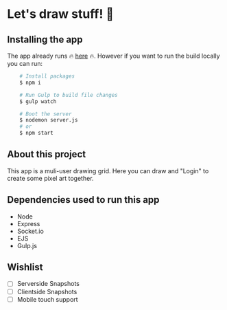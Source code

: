 
# Let's draw stuff! 🎨

## Installing the app

The app already runs 🔥 [here](letsdrawstuff.herokuapp.com) 🔥.
However if you want to run the build locally you can run:
```bash
    # Install packages
    $ npm i
```
```bash
    # Run Gulp to build file changes
    $ gulp watch
```
```bash
    # Boot the server
    $ nodemon server.js
    # or
    $ npm start
```

## About this project 

This app is a muli-user drawing grid. Here you can draw and "Login" to create some pixel art together.

## Dependencies used to run this app

- Node
- Express
- Socket.io
- EJS
- Gulp.js

## Wishlist

- [ ] Serverside Snapshots
- [ ] Clientside Snapshots
- [ ] Mobile touch support
